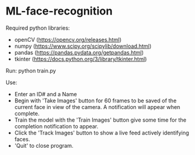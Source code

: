 # ML-face-recognition

Required python libraries:
- openCV (https://opencv.org/releases.html)
- numpy (https://www.scipy.org/scipylib/download.html)
- pandas (https://pandas.pydata.org/getpandas.html)
- tkinter (https://docs.python.org/3/library/tkinter.html)

Run: python train.py

Use:
- Enter an ID# and a Name
- Begin with 'Take Images' button for 60 frames to be saved of the current face in view of the camera. A notification will appear when complete.
- Train the model with the 'Train Images' button give some time for the completion notification to appear.
- Click the 'Track Images' button to show a live feed actively identifying faces.
- 'Quit' to close program.
